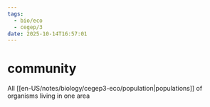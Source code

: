 ```yaml
---
tags:
  - bio/eco
  - cegep/3
date: 2025-10-14T16:57:01
---
```


# community

All [[en-US/notes/biology/cegep3-eco/population|populations]] of organisms living in one area
